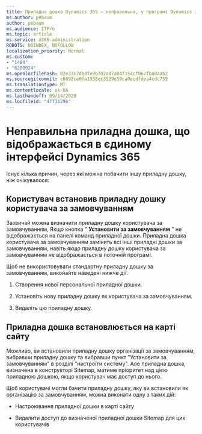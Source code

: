 ```yaml
---
title: Приладна дошка Dynamics 365 – неправильна, у програмі Dynamics 365 уніфікований інтерфейс
ms.author: pebaum
author: pebaum
ms.audience: ITPro
ms.topic: article
ms.service: o365-administration
ROBOTS: NOINDEX, NOFOLLOW
localization_priority: Normal
ms.custom:
- "1484"
- "6200024"
ms.openlocfilehash: 02e33c7dbdfe9b7d2ad7a04f154cf067fba0aab2
ms.sourcegitcommit: c6692ce0fa1358ec3529e59ca0ecdfdea4cdc759
ms.translationtype: MT
ms.contentlocale: uk-UA
ms.lasthandoff: 09/14/2020
ms.locfileid: "47711296"
---
```

# <a name="wrong-dashboard-shows-in-dynamics-365-unified-interface"></a>Неправильна приладна дошка, що відображається в єдиному інтерфейсі Dynamics 365

Існує кілька причин, через які можна побачити іншу приладну дошку, ніж очікувалося:

## <a name="the-user-has-set-a-user-default-dashboard"></a>Користувач встановив приладну дошку користувача за замовчуванням 

Зазвичай можна визначити приладну дошку користувача за замовчуванням, Якщо кнопка " **Установити за замовчуванням** " не відображається на панелі команд приладної дошки. Приладна дошка користувача за замовчуванням замінить всі інші приладні дошки за замовчуванням, навіть якщо приладну дошку користувача за замовчуванням не відображається в поточній програмі.

Щоб не використовувати стандартну приладну дошку за замовчуванням, виконайте наведені нижче дії.

1. Створення нової персональної приладної дошки.

2. Установіть нову приладну дошку як користувача за замовчуванням.

3. Видаліть цю приладну дошку.

## <a name="the-dashboard-is-set-in-the-sitemap"></a>Приладна дошка встановлюється на карті сайту

Можливо, ви встановили приладну дошку організації за замовчуванням, вибравши приладну дошку та вибравши пункт "Установити за замовчуванням" в розділі "настроїти систему". Але приладна дошка, визначена в конструкторі Sitemap, матиме пріоритет над цією приладною дошкою, якщо користувач має доступ до нього.

Щоб користувачі могли бачити приладну дошку, яку ви встановили як організацію за замовчуванням, можна виконати одну з таких дій:

* Настроювання приладної дошки в карті сайту

* Видалити доступ до визначеної приладної дошки Sitemap для цих користувачів
